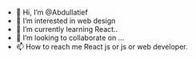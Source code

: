 - 👋 Hi, I’m @Abdullatief
- 👀 I’m interested in web design
- 🌱 I’m currently learning React..
- 💞️ I’m looking to collaborate on ...
- 📫 How to reach me React js or js or web developer.

<!---
Abode05/Abode05 is a ✨ special ✨ repository because its `README.md` (this file) appears on your GitHub profile.
You can click the Preview link to take a look at your changes.
--->
